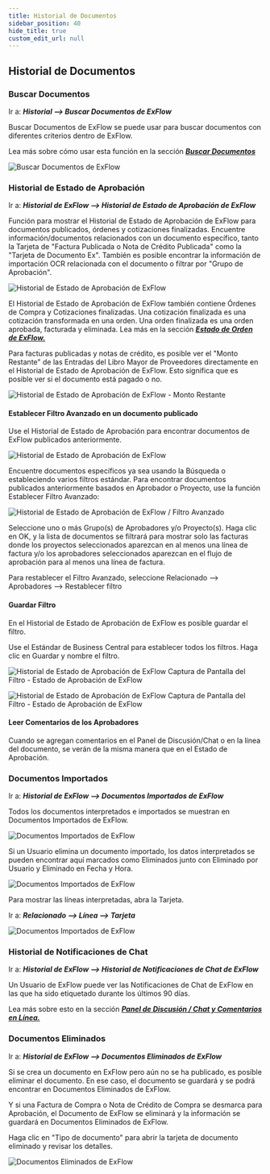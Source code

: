 ```yaml
---
title: Historial de Documentos
sidebar_position: 40
hide_title: true
custom_edit_url: null
---
```

## Historial de Documentos

### Buscar Documentos

Ir a: ***Historial \--\> Buscar Documentos de ExFlow***

Buscar Documentos de ExFlow se puede usar para buscar documentos con diferentes criterios dentro de ExFlow.

Lea más sobre cómo usar esta función en la sección [***Buscar Documentos***](https://docs.signupsoftware.com/business-central/docs/user-manual/business-functionality/search-documents#search-documents)

![Buscar Documentos de ExFlow](@site/static/img/media/image312.png)

### Historial de Estado de Aprobación

Ir a: ***Historial de ExFlow \--\> Historial de Estado de Aprobación de ExFlow***

Función para mostrar el Historial de Estado de Aprobación de ExFlow para documentos publicados, órdenes y cotizaciones finalizadas. Encuentre información/documentos relacionados con un documento específico, tanto la Tarjeta de "Factura Publicada o Nota de Crédito Publicada" como la "Tarjeta de Documento Ex". También es posible encontrar la información de importación OCR relacionada con el documento o filtrar por "Grupo de Aprobación".

![Historial de Estado de Aprobación de ExFlow](@site/static/img/media/image314.png)

El Historial de Estado de Aprobación de ExFlow también contiene Órdenes de Compra y Cotizaciones finalizadas. Una cotización finalizada es una cotización transformada en una orden. Una orden finalizada es una orden aprobada, facturada y eliminada. Lea más en la sección [***Estado de Orden de ExFlow.***](https://docs.signupsoftware.com/business-central/docs/user-manual/approval-workflow/exflow-order-status#exflow-order-status-1)

Para facturas publicadas y notas de crédito, es posible ver el "Monto Restante" de las Entradas del Libro Mayor de Proveedores directamente en el Historial de Estado de Aprobación de ExFlow. Esto significa que es posible ver si el documento está pagado o no.

![Historial de Estado de Aprobación de ExFlow - Monto Restante](@site/static/img/media/image313.png)

#### Establecer Filtro Avanzado en un documento publicado

Use el Historial de Estado de Aprobación para encontrar documentos de ExFlow publicados anteriormente.

![Historial de Estado de Aprobación de ExFlow](@site/static/img/media/image315.png)

Encuentre documentos específicos ya sea usando la Búsqueda o estableciendo varios filtros estándar. Para encontrar documentos publicados anteriormente basados en Aprobador o Proyecto, use la función Establecer Filtro Avanzado:

![Historial de Estado de Aprobación de ExFlow / Filtro Avanzado](@site/static/img/media/image316.png)

Seleccione uno o más Grupo(s) de Aprobadores y/o Proyecto(s). Haga clic en OK, y la lista de documentos se filtrará para mostrar solo las facturas donde los proyectos seleccionados aparezcan en al menos una línea de factura y/o los aprobadores seleccionados aparezcan en el flujo de aprobación para al menos una línea de factura.

Para restablecer el Filtro Avanzado, seleccione Relacionado \--\> Aprobadores \--\> Restablecer filtro

#### Guardar Filtro

En el Historial de Estado de Aprobación de ExFlow es posible guardar el filtro.

Use el Estándar de Business Central para establecer todos los filtros. Haga clic en Guardar y nombre el filtro.

![Historial de Estado de Aprobación de ExFlow Captura de Pantalla del Filtro - Estado de Aprobación de ExFlow](@site/static/img/media/image317.png)

![Historial de Estado de Aprobación de ExFlow Captura de Pantalla del Filtro - Estado de Aprobación de ExFlow](@site/static/img/media/image318.png)

#### Leer Comentarios de los Aprobadores

Cuando se agregan comentarios en el Panel de Discusión/Chat o en la línea del documento, se verán de la misma manera que en el Estado de Aprobación.

### Documentos Importados

Ir a: ***Historial de ExFlow \--\> Documentos Importados de ExFlow***

Todos los documentos interpretados e importados se muestran en Documentos Importados de ExFlow.

![Documentos Importados de ExFlow](@site/static/img/media/image319.png)

Si un Usuario elimina un documento importado, los datos interpretados se pueden encontrar aquí marcados como Eliminados junto con Eliminado por Usuario y Eliminado en Fecha y Hora.

![Documentos Importados de ExFlow](@site/static/img/media/image320.png)

Para mostrar las líneas interpretadas, abra la Tarjeta.

Ir a: ***Relacionado \--\> Línea \--\> Tarjeta***

![Documentos Importados de ExFlow](@site/static/img/media/image321.png)

### Historial de Notificaciones de Chat

Ir a: ***Historial de ExFlow \--\> Historial de Notificaciones de Chat de ExFlow***

Un Usuario de ExFlow puede ver las Notificaciones de Chat de ExFlow en las que ha sido etiquetado durante los últimos 90 días.

Lea más sobre esto en la sección [***Panel de Discusión / Chat y Comentarios en Línea.***](https://docs.signupsoftware.com/business-central/docs/user-manual/approval-workflow/notifications-in-business-central#discussion-panel--chat-and-line-comments)

### Documentos Eliminados

Ir a: ***Historial de ExFlow \--\> Documentos Eliminados de ExFlow***

Si se crea un documento en ExFlow pero aún no se ha publicado, es posible eliminar el documento. En ese caso, el documento se guardará y se podrá encontrar en Documentos Eliminados de ExFlow.

Y si una Factura de Compra o Nota de Crédito de Compra se desmarca para Aprobación, el Documento de ExFlow se eliminará y la información se guardará en Documentos Eliminados de ExFlow.

Haga clic en "Tipo de documento" para abrir la tarjeta de documento eliminado y revisar los detalles.

![Documentos Eliminados de ExFlow](@site/static/img/media/image322.png)